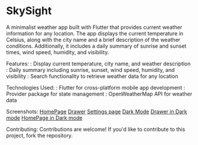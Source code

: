 # SkySight

A minimalist weather app built with Flutter that provides current weather information for any location. The app displays the current temperature in Celsius, along with the city name and a brief description of the weather conditions. Additionally, it includes a daily summary of sunrise and sunset times, wind speed, humidity, and visibility.

Features:
: Display current temperature, city name, and weather description
: Daily summary including sunrise, sunset, wind speed, humidity, and visibility
: Search functionality to retrieve weather data for any location

Technologies Used:
: Flutter for cross-platform mobile app development
: Provider package for state management
: OpenWeatherMap API for weather data

Screenshots: 
[HomePage](https://github.com/RitikSharma02/SkySight/assets/68990636/8eb8f4ea-7e12-4af6-82fc-4284980ee32b)
[Drawer](https://github.com/RitikSharma02/SkySight/assets/68990636/1a8db022-da9e-4d33-96bc-26f3edd6d994)
[Settings page](https://github.com/RitikSharma02/SkySight/assets/68990636/3134f98d-7e9c-42ef-ae9f-4c5e68b185d2)
[Dark Mode](https://github.com/RitikSharma02/SkySight/assets/68990636/2e552f85-aafe-455d-a772-15f276e7e062)
[Drawer in Dark mode](https://github.com/RitikSharma02/SkySight/assets/68990636/6403ea21-b8d4-4295-9c2d-2e0e6ec94d9d)
[HomePage in Dark mode](https://github.com/RitikSharma02/SkySight/assets/68990636/b8d9fa27-3312-4d53-a2a2-bdc438ee8fa5)

Contributing:
Contributions are welcome! If you'd like to contribute to this project, fork the repository.
 

